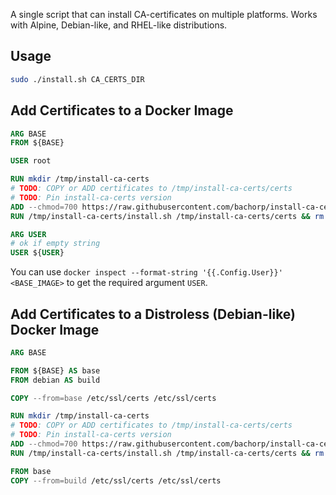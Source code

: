 A single script that can install CA-certificates on multiple platforms.
Works with Alpine, Debian-like, and RHEL-like distributions.

## Usage

```sh
sudo ./install.sh CA_CERTS_DIR
```

## Add Certificates to a Docker Image

```dockerfile
ARG BASE
FROM ${BASE}

USER root

RUN mkdir /tmp/install-ca-certs
# TODO: COPY or ADD certificates to /tmp/install-ca-certs/certs
# TODO: Pin install-ca-certs version
ADD --chmod=700 https://raw.githubusercontent.com/bachorp/install-ca-certs/main/install.sh /tmp/install-ca-certs/install.sh
RUN /tmp/install-ca-certs/install.sh /tmp/install-ca-certs/certs && rm -rf /tmp/install-ca-certs

ARG USER
# ok if empty string
USER ${USER}
```

You can use `docker inspect --format-string '{{.Config.User}}' <BASE_IMAGE>` to get the required argument `USER`.

## Add Certificates to a Distroless (Debian-like) Docker Image

```dockerfile
ARG BASE

FROM ${BASE} AS base
FROM debian AS build

COPY --from=base /etc/ssl/certs /etc/ssl/certs

RUN mkdir /tmp/install-ca-certs
# TODO: COPY or ADD certificates to /tmp/install-ca-certs/certs
# TODO: Pin install-ca-certs version
ADD --chmod=700 https://raw.githubusercontent.com/bachorp/install-ca-certs/main/install.sh /tmp/install-ca-certs/install.sh
RUN /tmp/install-ca-certs/install.sh /tmp/install-ca-certs/certs && rm -rf /tmp/install-ca-certs

FROM base
COPY --from=build /etc/ssl/certs /etc/ssl/certs
```
